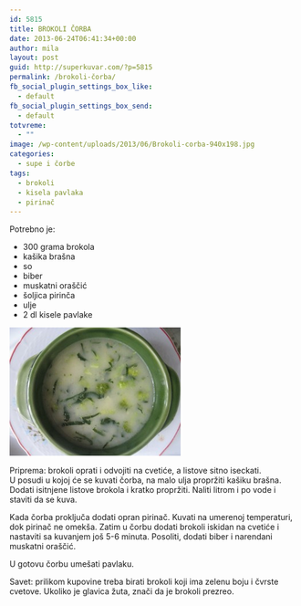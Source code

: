 ```yaml
---
id: 5815
title: BROKOLI ČORBA
date: 2013-06-24T06:41:34+00:00
author: mila
layout: post
guid: http://superkuvar.com/?p=5815
permalink: /brokoli-čorba/
fb_social_plugin_settings_box_like:
  - default
fb_social_plugin_settings_box_send:
  - default
totvreme:
  - ""
image: /wp-content/uploads/2013/06/Brokoli-corba-940x198.jpg
categories:
  - supe i čorbe
tags:
  - brokoli
  - kisela pavlaka
  - pirinač
---
```

Potrebno je:

  * 300 grama brokola
  * kašika brašna
  * so
  * biber
  * muskatni oraščić
  * šoljica pirinča
  * ulje
  * 2 dl kisele pavlake

<img class="alignnone size-medium wp-image-5817" src="/wp-content/uploads/2013/06/Brokoli-corba-300x225.jpg" alt="Brokoli corba" width="300" height="225" /> 

Priprema: brokoli oprati i odvojiti na cvetiće, a listove sitno iseckati.  
U posudi u kojoj će se kuvati čorba, na malo ulja propržiti kašiku brašna. Dodati isitnjene listove brokola i kratko propržiti. Naliti litrom i po vode i staviti da se kuva.

Kada čorba proključa dodati opran pirinač. Kuvati na umerenoj temperaturi, dok pirinač ne omekša. Zatim u čorbu dodati brokoli iskidan na cvetiće i nastaviti sa kuvanjem još 5-6 minuta. Posoliti, dodati biber i narendani muskatni oraščić.

U gotovu čorbu umešati pavlaku.

Savet: prilikom kupovine treba birati brokoli koji ima zelenu boju i čvrste cvetove. Ukoliko je glavica žuta, znači da je brokoli prezreo.